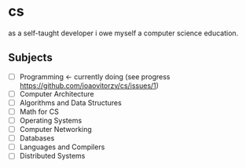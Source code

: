 # cs
as a self-taught developer i owe myself a computer science education.

## Subjects
- [ ] Programming ← currently doing (see progress https://github.com/joaovitorzv/cs/issues/1)
- [ ] Computer Architecture
- [ ] Algorithms and Data Structures
- [ ] Math for CS
- [ ] Operating Systems
- [ ] Computer Networking
- [ ] Databases
- [ ] Languages and Compilers
- [ ] Distributed Systems
